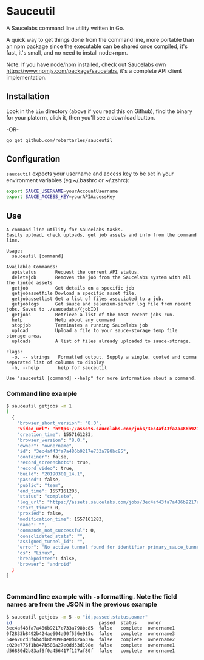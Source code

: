 # Sauceutil

A Saucelabs command line utility written in Go.

A quick way to get things done from the command line, more portable than an npm package since the executable can be shared once compiled, it's fast, it's small, and no need to install node+npm.

Note: If you have node/npm installed, check out Saucelabs own https://www.npmjs.com/package/saucelabs, it's a complete API client implementation.

## Installation
Look in the `bin` directory (above if you read this on Github), find the binary for your platorm, click it, then you'll see a download button.

-OR-

`go get github.com/robertarles/sauceutil`

## Configuration

`sauceutil` expects your username and access key to be set in your environment variables (eg ~/.bashrc or ~/.zshrc):

``` bash
export SAUCE_USERNAME=yourAccountUsername
export SAUCE_ACCESS_KEY=yourAPIAccessKey
```

## Use

``` text
A command line utility for Saucelabs tasks.
Easily upload, check uploads, get job assets and info from the command line.

Usage:
  sauceutil [command]

Available Commands:
  apistatus       Request the current API status.
  deletejob       Removes the job from the Saucelabs system with all the linked assets
  getjob          Get details on a specific job
  getjobassetfile Dowload a specific asset file.
  getjobassetlist Get a list of files associated to a job.
  getjoblogs      Get sauce and selenium-server log file from recent jobs. Saves to ./saucedata/{jobID}
  getjobs         Retrieve a list of the most recent jobs run.
  help            Help about any command
  stopjob         Terminates a running Saucelabs job
  upload          Upload a file to your sauce-storage temp file storage area.
  uploads         A list of files already uploaded to sauce-storage.

Flags:
  -o, -- strings   Formatted output. Supply a single, quoted and comma separated list of columns to display
  -h, --help       help for sauceutil

Use "sauceutil [command] --help" for more information about a command.

```

### Command line example

``` bash
$ sauceutil getjobs -m 1
[
  {
    "browser_short_version": "8.0",
    "video_url": "https://assets.saucelabs.com/jobs/3ec4af43fa7a486b9217e733a798bc85/video.flv",
    "creation_time": 1557161283,
    "browser_version": "8.0.",
    "owner": "ownername",
    "id": "3ec4af43fa7a486b9217e733a798bc85",
    "container": false,
    "record_screenshots": true,
    "record_video": true,
    "build": "20190301_14.1",
    "passed": false,
    "public": "team",
    "end_time": 1557161283,
    "status": "complete",
    "log_url": "https://assets.saucelabs.com/jobs/3ec4af43fa7a486b9217e733a798bc85/selenium-server.log",
    "start_time": 0,
    "proxied": false,
    "modification_time": 1557161283,
    "name": "",
    "commands_not_successful": 0,
    "consolidated_stats": "",
    "assigned_tunnel_id": "",
    "error": "No active tunnel found for identifier primary_sauce_tunnel",
    "os": "Linux",
    "breakpointed": false,
    "browser": "android"
  }
]
  
```
### Command line example with `-o` formatting. Note the field names are from the JSON in the previous example
``` bash
$ sauceutil getjobs -m 5 -o "id,passed,status,owner"
id                                passed  status    owner              
3ec4af43fa7a486b9217e733a798bc85  false   complete  ownername1  
0f2833b8492b424ae604a90f556e915c  false   complete  ownername3  
54ea20cd3f6b4db8be0984e0d42a6376  false   complete  ownername2  
c029e776f1b847b580a27e0dd53d198e  false   complete  ownername1  
d56880d2b83af6f0a456417f127af80f  false   complete  ownername1 
```
